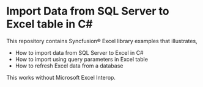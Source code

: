# Import Data from SQL Server to Excel table in C#

This repository contains Syncfusion&reg; Excel library examples that illustrates,

* How to import data from SQL Server to Excel in C#
* How to import using query parameters in Excel table
* How to refresh Excel data from a database


This works without Microsoft Excel Interop.